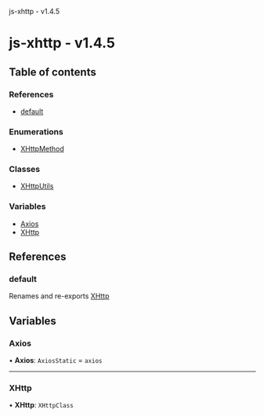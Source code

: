 js-xhttp - v1.4.5

# js-xhttp - v1.4.5

## Table of contents

### References

- [default](README.md#default)

### Enumerations

- [XHttpMethod](enums/XHttpMethod.md)

### Classes

- [XHttpUtils](classes/XHttpUtils.md)

### Variables

- [Axios](README.md#axios)
- [XHttp](README.md#xhttp)

## References

### default

Renames and re-exports [XHttp](README.md#xhttp)

## Variables

### Axios

• **Axios**: `AxiosStatic` = `axios`

___

### XHttp

• **XHttp**: `XHttpClass`
